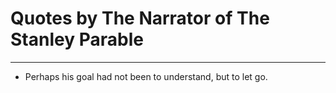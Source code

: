 # Quotes by The Narrator of The Stanley Parable

---

- Perhaps his goal had not been to understand, but to let go.
